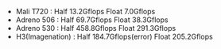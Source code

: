 * Mali T720 : Half 13.2Gflops   Float 7.0Gflops
* Adreno 506 : Half 69.7Gflops  Float 38.3Gflops
* Adreno 530 : Half 458.8Gflops Float 291.3Gflops
* H3(Imagenation) : Half 184.7Gflops(error)  Float 205.2Gflops
